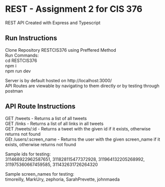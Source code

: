 # REST - Assignment 2 for CIS 376

REST API Created with Express and Typescript   

## Run Instructions

Clone Repository RESTCIS376 using Preffered Method    
Run Commands:    
    cd RESTCIS376   
    npm i   
    npm run dev  

Server is by default hosted on http://localhost:3000/    
API Routes are viewable by navigating to them directly or by testing through postman    

## API Route Instructions

GET /tweets - Returns a list of all tweets   
GET /links - Returns a list of all links in all tweets   
GET /tweets/:id - Returns a tweet with the given id if it exists, otherwise returns not found   
GEt /users/:screen_name - Returns the user with the given screen_name if it exists, otherwise returns not found   

Sample ids for testing:   
311468922962587651, 311828115477372928, 311964132205268992, 311975360667459585, 311432631726264320    

Sample screen_names for testing:    
timoreilly, MarkUry, zephoria, SarahPrevette, johnmaeda  